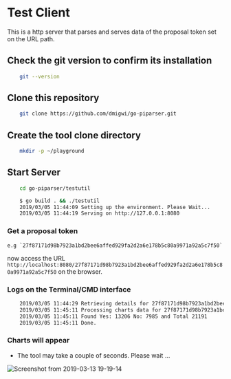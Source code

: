 # Test Client

This is a http server that parses and serves data of the proposal token set on the URL path.


## Check the git version to confirm its installation

```bash
    git --version
```

## Clone this repository

```bash
    git clone https://github.com/dmigwi/go-piparser.git
```

## Create the tool clone directory

```bash
    mkdir -p ~/playground
```

## Start Server

```bash
    cd go-piparser/testutil

    $ go build . && ./testutil
    2019/03/05 11:44:09 Setting up the environment. Please Wait...
    2019/03/05 11:44:19 Serving on http://127.0.0.1:8080

```

### Get a proposal token

    e.g `27f87171d98b7923a1bd2bee6affed929fa2d2a6e178b5c80a9971a92a5c7f50`

now access the URL `http://localhost:8080/27f87171d98b7923a1bd2bee6affed929fa2d2a6e178b5c80a9971a92a5c7f50` on the browser.


### Logs on the Terminal/CMD interface

```bash
    2019/03/05 11:44:29 Retrieving details for 27f87171d98b7923a1bd2bee6affed929fa2d2a6e178b5c80a9971a92a5c7f50 ...
    2019/03/05 11:45:11 Processing charts data for 27f87171d98b7923a1bd2bee6affed929fa2d2a6e178b5c80a9971a92a5c7f50 ...
    2019/03/05 11:45:11 Found Yes: 13206 No: 7985 and Total 21191 
    2019/03/05 11:45:11 Done.
```

### Charts will appear

- The tool may take a couple of seconds. Please wait ...


![Screenshot from 2019-03-13 19-19-14](https://user-images.githubusercontent.com/22055953/54296360-d3745080-45c5-11e9-89d4-d903d5acc0fc.png)
